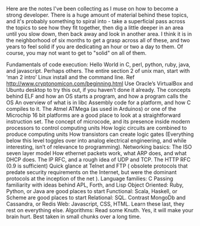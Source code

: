 Here are the notes I've been collecting as I muse on how to become a strong developer.  There is a huge amount of material behind these topics, and it's probably something to spiral into - take a superficial pass across the topics to see how they fit together, then dig a little deeper in an area until you slow down, then back away and look in another area.  I think it is in the neighborhood of six months to get a grasp across all of these, and two years to feel solid if you are dedicating an hour or two a day to them.  Of course, you may not want to get to "solid" on all of them.

Fundamentals of code execution:
Hello World in C, perl, python, ruby, java, and javascript.  Perhaps others.
The entire section 2 of unix man, start with ‘man 2 intro’
Linux install and the command line.  Ref http://www.cryptonomicon.com/beginning.html 
Use Oracle’s VirtualBox and Ubuntu desktop to try this out, if you haven’t done it already.
The concepts behind ELF and how an OS starts a program, and how a program calls the OS
An overview of what is in libc
Assembly code for a platform, and how C compiles to it.  The Atmel ATMega (as used in Arduinos) or one of the Microchip 16 bit platforms are a good place to look at a straightforward instruction set.
The concept of microcode, and its presence inside modern processors to control computing units
How logic circuits are combined to produce computing units
How transistors can create logic gates
(Everything below this level toggles over into analog electrical engineering, and while interesting, isn’t of relevance to programming).
Networking basics:
The ISO seven layer model
How ethernet packets work, what ARP does, and what DHCP does.
The IP RFC, and a rough idea of UDP and TCP.
The HTTP RFC  (0.9 is sufficient)
Quick glance at Telnet and FTP  ( obsolete protocols that predate security requirements on the Internet, but were the dominant protocols at the inception of the net ).
Language families:
C
Passing familiarity with ideas behind APL, Forth, and Lisp
Object Oriented:  Ruby, Python, or Java are good places to start
Functional:  Scala, Haskell, or Scheme are good places to start
Relational:  SQL.  Contrast MongoDb and Cassandra, or Redis
Web:  Javascript, CSS, HTML.  Learn these last, they rest on everything else.
Algorithms:
Read some Knuth.  Yes, it will make your brain hurt.  Best taken in small chunks over a long time.